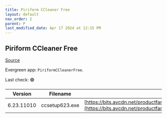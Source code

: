 ```yaml
---
title: Piriform CCleaner Free
layout: default
nav_order: 2
parent: P
last_modified_date: Apr 17 2024 at 12:15 PM
---
```


## Piriform CCleaner Free

[Source](https://www.ccleaner.com/ccleaner)

Evergreen app: `PiriformCCleanerFree`. 

Last check: 🟢

| Version    | Filename       | URI                                                                                                                                                                                                                                  |
| ---------- | -------------- | ------------------------------------------------------------------------------------------------------------------------------------------------------------------------------------------------------------------------------------ |
| 6.23.11010 | ccsetup623.exe | [https://bits.avcdn.net/productfamily_CCLEANER/insttype_FREE/platform_WIN_PIR/installertype_ONLINE/build_RELEASE/](https://bits.avcdn.net/productfamily_CCLEANER/insttype_FREE/platform_WIN_PIR/installertype_ONLINE/build_RELEASE/) |
